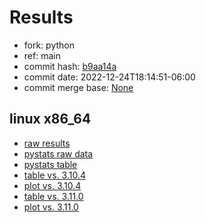 # Results

- fork: python
- ref: main
- commit hash: [b9aa14a](https://github.com/python/cpython/commit/b9aa14a)
- commit date: 2022-12-24T18:14:51-06:00
- commit merge base: [None](https://github.com/python/cpython/commit/None)

## linux x86_64

- [raw results](bm-20221224-linux-x86_64-python-main-3.12.0a3%2B-b9aa14a.json)
- [pystats raw data](bm-20221224-linux-x86_64-python-main-3.12.0a3%2B-b9aa14a-pystats.json)
- [pystats table](bm-20221224-linux-x86_64-python-main-3.12.0a3%2B-b9aa14a-pystats.md)
- [table vs. 3.10.4](bm-20221224-linux-x86_64-python-main-3.12.0a3%2B-b9aa14a-vs-3.10.4.md)
- [plot vs. 3.10.4](bm-20221224-linux-x86_64-python-main-3.12.0a3%2B-b9aa14a-vs-3.10.4.png)
- [table vs. 3.11.0](bm-20221224-linux-x86_64-python-main-3.12.0a3%2B-b9aa14a-vs-3.11.0.md)
- [plot vs. 3.11.0](bm-20221224-linux-x86_64-python-main-3.12.0a3%2B-b9aa14a-vs-3.11.0.png)

